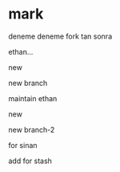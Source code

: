 # mark

deneme deneme
fork tan sonra

ethan...

new

new branch

maintain ethan

new

new branch-2

for sinan

add for stash
